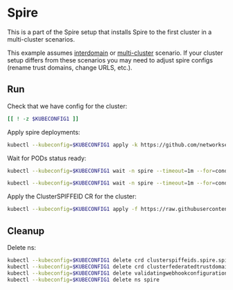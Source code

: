 # Spire

This is a part of the Spire setup that installs Spire to the first cluster in a multi-cluster scenarios.

This example assumes [interdomain](../../interdomain/) or [multi-cluster](../../multicluster/) scenario.
If your cluster setup differs from these scenarios you may need to adjust spire configs (rename trust domains, change URLS, etc.).

## Run

Check that we have config for the cluster:
```bash
[[ ! -z $KUBECONFIG1 ]]
```

Apply spire deployments:
```bash
kubectl --kubeconfig=$KUBECONFIG1 apply -k https://github.com/networkservicemesh/deployments-k8s/examples/spire/cluster1?ref=c340ebd0c2ba2d43a9b162268a3606d017cd31e9
```

Wait for PODs status ready:
```bash
kubectl --kubeconfig=$KUBECONFIG1 wait -n spire --timeout=1m --for=condition=ready pod -l app=spire-server
```
```bash
kubectl --kubeconfig=$KUBECONFIG1 wait -n spire --timeout=1m --for=condition=ready pod -l app=spire-agent
```

Apply the ClusterSPIFFEID CR for the cluster:
```bash
kubectl --kubeconfig=$KUBECONFIG1 apply -f https://raw.githubusercontent.com/networkservicemesh/deployments-k8s/c340ebd0c2ba2d43a9b162268a3606d017cd31e9/examples/spire/cluster1/clusterspiffeid-template.yaml
```

## Cleanup

Delete ns:
```bash
kubectl --kubeconfig=$KUBECONFIG1 delete crd clusterspiffeids.spire.spiffe.io
kubectl --kubeconfig=$KUBECONFIG1 delete crd clusterfederatedtrustdomains.spire.spiffe.io
kubectl --kubeconfig=$KUBECONFIG1 delete validatingwebhookconfiguration.admissionregistration.k8s.io/spire-controller-manager-webhook
kubectl --kubeconfig=$KUBECONFIG1 delete ns spire
```
